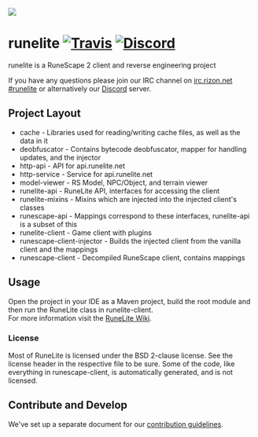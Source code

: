 ![](http://runelite.net/images/runelite_logo_border.png)
# runelite [![Travis](https://img.shields.io/travis/runelite/runelite.svg)](https://travis-ci.org/runelite/runelite) [![Discord](https://img.shields.io/discord/301497432909414422.svg)](https://discord.gg/mePCs8U)

runelite is a RuneScape 2 client and reverse engineering project

If you have any questions please join our IRC channel on [irc.rizon.net #runelite](http://qchat.rizon.net/?channels=runelite&uio=d4) or alternatively our [Discord](https://discord.gg/mePCs8U) server.

## Project Layout

- cache - Libraries used for reading/writing cache files, as well as the data in it
- deobfuscator - Contains bytecode deobfuscator, mapper for handling updates, and the injector
- http-api - API for api.runelite.net
- http-service - Service for api.runelite.net
- model-viewer - RS Model, NPC/Object, and terrain viewer
- runelite-api - RuneLite API, interfaces for accessing the client
- runelite-mixins - Mixins which are injected into the injected client's classes
- runescape-api - Mappings correspond to these interfaces, runelite-api is a subset of this
- runelite-client - Game client with plugins
- runescape-client-injector - Builds the injected client from the vanilla client and the mappings
- runescape-client - Decompiled RuneScape client, contains mappings

## Usage

Open the project in your IDE as a Maven project, build the root module and then run the RuneLite class in runelite-client.  
For more information visit the [RuneLite Wiki](https://github.com/runelite/runelite/wiki).

### License

Most of RuneLite is licensed under the BSD 2-clause license. See the license header in the respective file to be sure.
Some of the code, like everything in runescape-client, is automatically generated, and is not licensed.

## Contribute and Develop

We've set up a separate document for our [contribution guidelines](https://github.com/runelite/runelite/blob/master/CONTRIBUTING.md).
